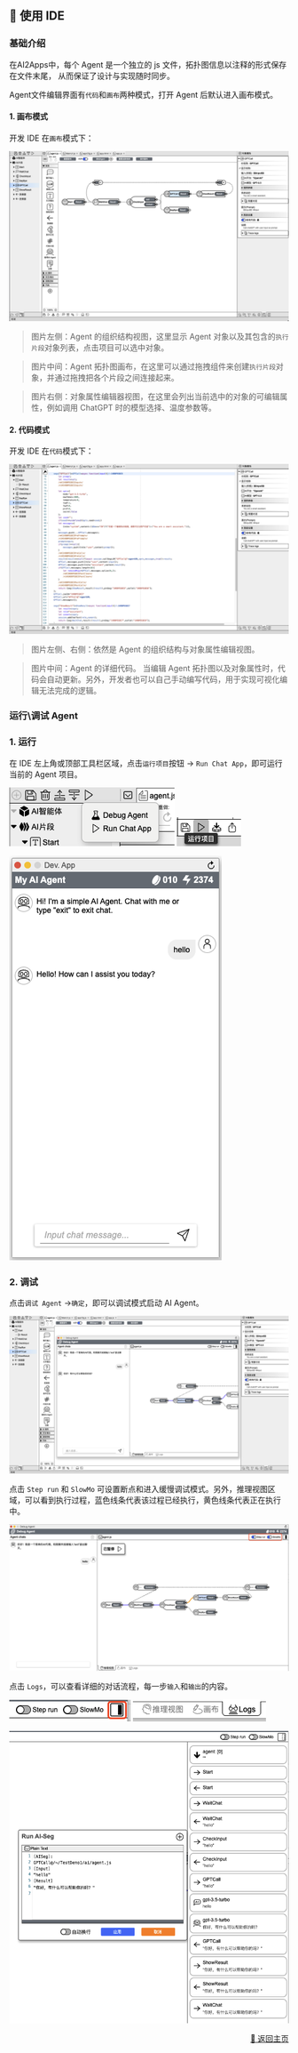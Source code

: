 ## 📝 使用 IDE  

### 基础介绍

在AI2Apps中，每个 Agent 是一个独立的 js 文件，拓扑图信息以注释的形式保存在文件末尾，
从而保证了设计与实现随时同步。 
 
Agent文件编辑界面有`代码`和`画布`两种模式，打开 Agent 后默认进入画布模式。

#### 1. 画布模式

开发 IDE 在`画布`模式下：
<p>
  <img src="../assets/write_agent1_cn.jpg" alt="write_agent1" />
</p>

> 图片左侧：Agent 的组织结构视图，这里显示 Agent 对象以及其包含的`执行片段`对象列表，点击项目可以选中对象。 

> 图片中间：Agent 拓扑图画布，在这里可以通过拖拽组件来创建`执行片段`对象，并通过拖拽把各个片段之间连接起来。  

> 图片右侧：对象属性编辑器视图，在这里会列出当前选中的对象的可编辑属性，例如调用 ChatGPT 时的模型选择、温度参数等。

#### 2. 代码模式

开发 IDE 在`代码`模式下：  
<p>
  <img src="../assets/write_agent2_cn.jpg" alt="write_agent2" />
</p>

> 图片左侧、右侧：依然是 Agent 的组织结构与对象属性编辑视图。

> 图片中间：Agent 的详细代码。 当编辑 Agent 拓扑图以及对象属性时，代码会自动更新。另外，开发者也可以自己手动编写代码，用于实现可视化编辑无法完成的逻辑。

### 运行\调试 Agent

### 1. 运行 

在 IDE 左上角或顶部工具栏区域，点击`运行项目`按钮 -> `Run Chat App`，即可运行当前的 Agent 项目。

<p>
  <img src="../assets/write_agent3_cn.jpg" alt="write_agent3" />
  <img src="../assets/write_agent4_cn.jpg" alt="write_agent4" />
</p>
<p>
  <img src="../assets/write_agent5_cn.jpg" alt="write_agent5" />
</p>

### 2. 调试

点击`调试 Agent` ->`确定`，即可以调试模式启动 AI Agent。

<p>
  <img src="../assets/write_agent6_cn.jpg" alt="write_agent6" />
</p>

点击 `Step run` 和 `SlowMo` 可设置断点和进入缓慢调试模式。另外，推理视图区域，可以看到执行过程，蓝色线条代表该过程已经执行，黄色线条代表正在执行中。

<p>
  <img src="../assets/write_agent7_cn.jpg" alt="write_agent7" />
</p>

点击 `Logs`，可以查看详细的对话流程，每一步`输入`和`输出`的内容。

<p>
  <img src="../assets/write_agent8_cn.jpg" alt="write_agent8" />
  <img src="../assets/write_agent9_cn.jpg" alt="write_agent9" />
</p>
<img src="../assets/write_agent10_cn.jpg" alt="write_agent10" />

<p align="right" >
  <a href="../README-zh_CN.md">
    🔗 返回主页
  </a>
</p>











